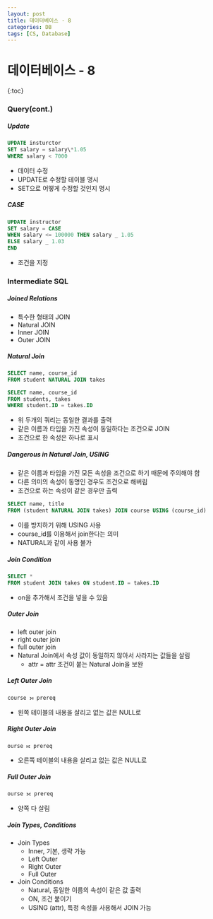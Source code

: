 ```yaml
---
layout: post
title: 데이터베이스 - 8
categories: DB
tags: [CS, Database]
---
```


# 데이터베이스 - 8

{:toc}

### Query(cont.)

##### Update

```sql
UPDATE insturctor
SET salary = salary\*1.05
WHERE salary < 7000
```

- 데이터 수정
- UPDATE로 수정할 테이블 명시
- SET으로 어떻게 수정할 것인지 명시

##### CASE

```sql
UPDATE instructor
SET salary = CASE
WHEN salary <= 100000 THEN salary _ 1.05
ELSE salary _ 1.03
END
```

- 조건을 지정

### Intermediate SQL

##### Joined Relations

- 특수한 형태의 JOIN
- Natural JOIN
- Inner JOIN
- Outer JOIN

##### Natural Join

```sql
SELECT name, course_id
FROM student NATURAL JOIN takes

SELECT name, course_id
FROM students, takes
WHERE student.ID = takes.ID
```

- 위 두개의 쿼리는 동일한 결과를 출력
- 같은 이름과 타입을 가진 속성이 동일하다는 조건으로 JOIN
- 조건으로 한 속성은 하나로 표시

##### Dangerous in Natural Join, USING

- 같은 이름과 타입을 가진 모든 속성을 조건으로 하기 때문에 주의해야 함
- 다른 의미의 속성이 동명인 경우도 조건으로 해버림
- 조건으로 하는 속성이 같은 경우만 출력

```sql
SELECT name, title
FROM (student NATURAL JOIN takes) JOIN course USING (course_id)
```

- 이를 방지하기 위해 USING 사용
- course_id를 이용해서 join한다는 의미
- NATURAL과 같이 사용 불가

##### Join Condition

```sql
SELECT *
FROM student JOIN takes ON student.ID = takes.ID
```

- on을 추가해서 조건을 넣을 수 있음

##### Outer Join

- left outer join
- right outer join
- full outer join
- Natural Join에서 속성 값이 동일하지 않아서 사라지는 값들을 살림
  - attr = attr 조건이 붙는 Natural Join을 보완

##### Left Outer Join

```sql
course ⟕ prereq
```

- 왼쪽 테이블의 내용을 살리고 없는 값은 NULL로

##### Right Outer Join

```sql
ourse ⟖ prereq
```

- 오른쪽 테이블의 내용을 살리고 없는 값은 NULL로

##### Full Outer Join

```sql
ourse ⟗ prereq
```

- 양쪽 다 살림

##### Join Types, Conditions

- Join Types
  - Inner, 기본, 생략 가능
  - Left Outer
  - Right Outer
  - Full Outer
- Join Conditions
  - Natural, 동일한 이름의 속성이 같은 값 출력
  - ON, 조건 붙이기
  - USING (attr), 특정 속성을 사용해서 JOIN 가능
